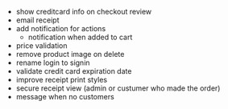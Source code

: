 - show creditcard info on checkout review
- email receipt
- add notification for actions
  - notification when added to cart
- price validation
- remove product image on delete
- rename login to signin
- validate credit card expiration date
- improve receipt print styles
- secure receipt view (admin or custumer who made the order)
- message when no customers